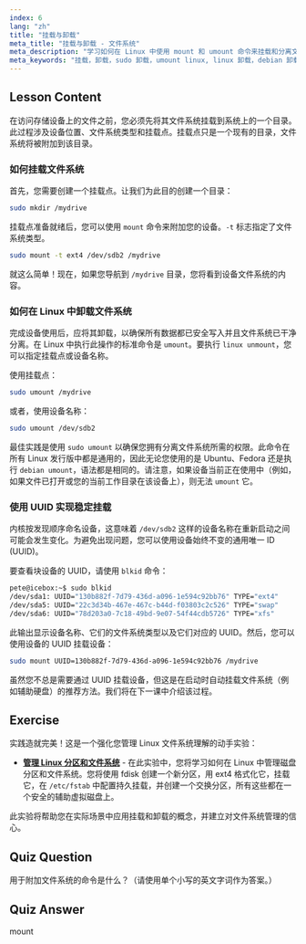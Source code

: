 ```yaml
---
index: 6
lang: "zh"
title: "挂载与卸载"
meta_title: "挂载与卸载 - 文件系统"
meta_description: "学习如何在 Linux 中使用 mount 和 umount 命令来挂载和分离文件系统。本指南涵盖设备挂载、安全的 sudo umount 过程以及使用 UUID。"
meta_keywords: "挂载，卸载，sudo 卸载，umount linux, linux 卸载，debian 卸载，挂载文件系统，卸载设备，Linux UUID, 挂载点"
---
```


## Lesson Content

在访问存储设备上的文件之前，您必须先将其文件系统挂载到系统上的一个目录。此过程涉及设备位置、文件系统类型和挂载点。挂载点只是一个现有的目录，文件系统将被附加到该目录。

### 如何挂载文件系统

首先，您需要创建一个挂载点。让我们为此目的创建一个目录：

```bash
sudo mkdir /mydrive
```

挂载点准备就绪后，您可以使用 `mount` 命令来附加您的设备。`-t` 标志指定了文件系统类型。

```bash
sudo mount -t ext4 /dev/sdb2 /mydrive
```

就这么简单！现在，如果您导航到 `/mydrive` 目录，您将看到设备文件系统的内容。

### 如何在 Linux 中卸载文件系统

完成设备使用后，应将其卸载，以确保所有数据都已安全写入并且文件系统已干净分离。在 Linux 中执行此操作的标准命令是 `umount`。要执行 `linux unmount`，您可以指定挂载点或设备名称。

使用挂载点：

```bash
sudo umount /mydrive
```

或者，使用设备名称：

```bash
sudo umount /dev/sdb2
```

最佳实践是使用 `sudo umount` 以确保您拥有分离文件系统所需的权限。此命令在所有 Linux 发行版中都是通用的，因此无论您使用的是 Ubuntu、Fedora 还是执行 `debian umount`，语法都是相同的。请注意，如果设备当前正在使用中（例如，如果文件已打开或您的当前工作目录在该设备上），则无法 `umount` 它。

### 使用 UUID 实现稳定挂载

内核按发现顺序命名设备，这意味着 `/dev/sdb2` 这样的设备名称在重新启动之间可能会发生变化。为避免出现问题，您可以使用设备始终不变的通用唯一 ID (UUID)。

要查看块设备的 UUID，请使用 `blkid` 命令：

```bash
pete@icebox:~$ sudo blkid
/dev/sda1: UUID="130b882f-7d79-436d-a096-1e594c92bb76" TYPE="ext4"
/dev/sda5: UUID="22c3d34b-467e-467c-b44d-f03803c2c526" TYPE="swap"
/dev/sda6: UUID="78d203a0-7c18-49bd-9e07-54f44cdb5726" TYPE="xfs"
```

此输出显示设备名称、它们的文件系统类型以及它们对应的 UUID。然后，您可以使用设备的 UUID 挂载设备：

```bash
sudo mount UUID=130b882f-7d79-436d-a096-1e594c92bb76 /mydrive
```

虽然您不总是需要通过 UUID 挂载设备，但这是在启动时自动挂载文件系统（例如辅助硬盘）的推荐方法。我们将在下一课中介绍该过程。

## Exercise

实践造就完美！这是一个强化您管理 Linux 文件系统理解的动手实验：

- **[管理 Linux 分区和文件系统](https://labex.io/zh/labs/comptia-manage-linux-partitions-and-filesystems-590845)** - 在此实验中，您将学习如何在 Linux 中管理磁盘分区和文件系统。您将使用 fdisk 创建一个新分区，用 ext4 格式化它，挂载它，在 `/etc/fstab` 中配置持久挂载，并创建一个交换分区，所有这些都在一个安全的辅助虚拟磁盘上。

此实验将帮助您在实际场景中应用挂载和卸载的概念，并建立对文件系统管理的信心。

## Quiz Question

用于附加文件系统的命令是什么？（请使用单个小写的英文字词作为答案。）

## Quiz Answer

mount
